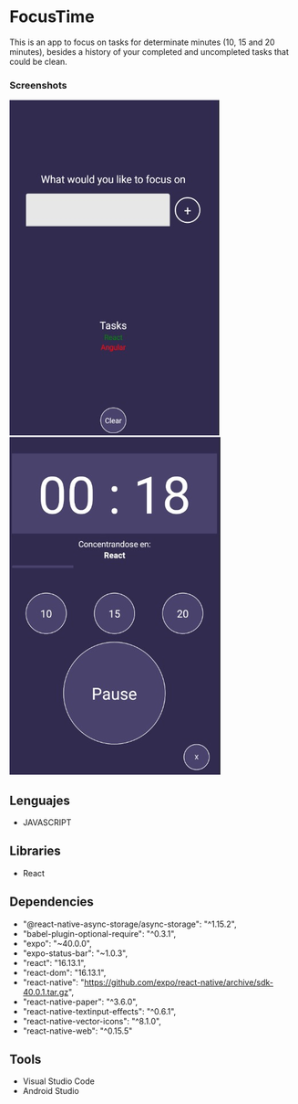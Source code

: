 # FocusTime

This is an app to focus on tasks for determinate minutes (10, 15 and 20 minutes), besides a history of your completed and uncompleted tasks that could be clean.

### Screenshots
<img src="/ss1.png">
<img src="/ss2.png">

## Lenguajes
 - JAVASCRIPT

## Libraries
 - React


## Dependencies
 - "@react-native-async-storage/async-storage": "^1.15.2",
 -  "babel-plugin-optional-require": "^0.3.1",
 -  "expo": "~40.0.0",
 -  "expo-status-bar": "~1.0.3",
 -  "react": "16.13.1",
 -  "react-dom": "16.13.1",
 -  "react-native": "https://github.com/expo/react-native/archive/sdk-40.0.1.tar.gz",
 -  "react-native-paper": "^3.6.0",
 -  "react-native-textinput-effects": "^0.6.1",
 -  "react-native-vector-icons": "^8.1.0",
 -  "react-native-web": "^0.15.5"

## Tools
 - Visual Studio Code
 - Android Studio